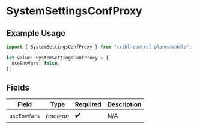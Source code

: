 # SystemSettingsConfProxy

## Example Usage

```typescript
import { SystemSettingsConfProxy } from "cribl-control-plane/models";

let value: SystemSettingsConfProxy = {
  useEnvVars: false,
};
```

## Fields

| Field              | Type               | Required           | Description        |
| ------------------ | ------------------ | ------------------ | ------------------ |
| `useEnvVars`       | *boolean*          | :heavy_check_mark: | N/A                |